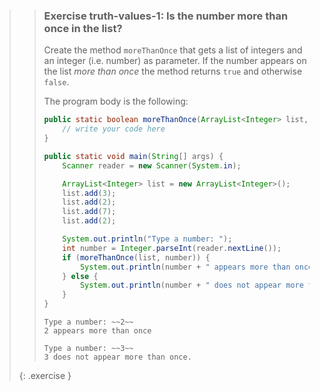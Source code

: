 >> ### Exercise truth-values-1: Is the number more than once in the list?
>> 
>> Create the method `moreThanOnce` that gets a list of integers and an integer (i.e. number) as parameter. If the number appears on the list *more than once* the method returns `true` and otherwise `false`.
>> 
>> The program body is the following:
>>
>>```java
>> public static boolean moreThanOnce(ArrayList<Integer> list, int number) {
>>     // write your code here
>> }
>> 
>> public static void main(String[] args) {
>>     Scanner reader = new Scanner(System.in);
>> 
>>     ArrayList<Integer> list = new ArrayList<Integer>();
>>     list.add(3);
>>     list.add(2);
>>     list.add(7);
>>     list.add(2);
>> 
>>     System.out.println("Type a number: ");
>>     int number = Integer.parseInt(reader.nextLine());
>>     if (moreThanOnce(list, number)) {
>>         System.out.println(number + " appears more than once.");
>>     } else {
>>         System.out.println(number + " does not appear more than once.");
>>     }
>> }
>>```
>>
>> ```output
>> Type a number: ~~2~~
>> 2 appears more than once
>>```
>>
>>```output
>> Type a number: ~~3~~
>> 3 does not appear more than once.
>>```
>>
>{: .exercise }